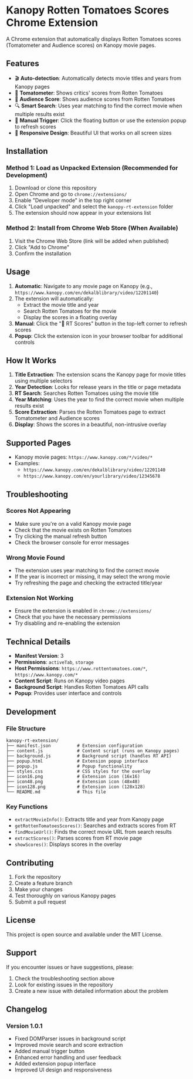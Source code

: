 # Kanopy Rotten Tomatoes Scores Chrome Extension

A Chrome extension that automatically displays Rotten Tomatoes scores (Tomatometer and Audience scores) on Kanopy movie pages.

## Features

- 🎬 **Auto-detection**: Automatically detects movie titles and years from Kanopy pages
- 🍅 **Tomatometer**: Shows critics' scores from Rotten Tomatoes
- 🍿 **Audience Score**: Shows audience scores from Rotten Tomatoes
- 🔍 **Smart Search**: Uses year matching to find the correct movie when multiple results exist
- 🎯 **Manual Trigger**: Click the floating button or use the extension popup to refresh scores
- 📱 **Responsive Design**: Beautiful UI that works on all screen sizes

## Installation

### Method 1: Load as Unpacked Extension (Recommended for Development)

1. Download or clone this repository
2. Open Chrome and go to `chrome://extensions/`
3. Enable "Developer mode" in the top right corner
4. Click "Load unpacked" and select the `kanopy-rt-extension` folder
5. The extension should now appear in your extensions list

### Method 2: Install from Chrome Web Store (When Available)

1. Visit the Chrome Web Store (link will be added when published)
2. Click "Add to Chrome"
3. Confirm the installation

## Usage

1. **Automatic**: Navigate to any movie page on Kanopy (e.g., `https://www.kanopy.com/en/dekalblibrary/video/12201140`)
2. The extension will automatically:
   - Extract the movie title and year
   - Search Rotten Tomatoes for the movie
   - Display the scores in a floating overlay
3. **Manual**: Click the "🍅 RT Scores" button in the top-left corner to refresh scores
4. **Popup**: Click the extension icon in your browser toolbar for additional controls

## How It Works

1. **Title Extraction**: The extension scans the Kanopy page for movie titles using multiple selectors
2. **Year Detection**: Looks for release years in the title or page metadata
3. **RT Search**: Searches Rotten Tomatoes using the movie title
4. **Year Matching**: Uses the year to find the correct movie when multiple results exist
5. **Score Extraction**: Parses the Rotten Tomatoes page to extract Tomatometer and Audience scores
6. **Display**: Shows the scores in a beautiful, non-intrusive overlay

## Supported Pages

- Kanopy movie pages: `https://www.kanopy.com/*/video/*`
- Examples:
  - `https://www.kanopy.com/en/dekalblibrary/video/12201140`
  - `https://www.kanopy.com/en/yourlibrary/video/12345678`

## Troubleshooting

### Scores Not Appearing
- Make sure you're on a valid Kanopy movie page
- Check that the movie exists on Rotten Tomatoes
- Try clicking the manual refresh button
- Check the browser console for error messages

### Wrong Movie Found
- The extension uses year matching to find the correct movie
- If the year is incorrect or missing, it may select the wrong movie
- Try refreshing the page and checking the extracted title/year

### Extension Not Working
- Ensure the extension is enabled in `chrome://extensions/`
- Check that you have the necessary permissions
- Try disabling and re-enabling the extension

## Technical Details

- **Manifest Version**: 3
- **Permissions**: `activeTab`, `storage`
- **Host Permissions**: `https://www.rottentomatoes.com/*`, `https://www.kanopy.com/*`
- **Content Script**: Runs on Kanopy video pages
- **Background Script**: Handles Rotten Tomatoes API calls
- **Popup**: Provides user interface and controls

## Development

### File Structure
```
kanopy-rt-extension/
├── manifest.json          # Extension configuration
├── content.js             # Content script (runs on Kanopy pages)
├── background.js          # Background script (handles RT API)
├── popup.html             # Extension popup interface
├── popup.js               # Popup functionality
├── styles.css             # CSS styles for the overlay
├── icon16.png             # Extension icon (16x16)
├── icon48.png             # Extension icon (48x48)
├── icon128.png            # Extension icon (128x128)
└── README.md              # This file
```

### Key Functions

- `extractMovieInfo()`: Extracts title and year from Kanopy page
- `getRottenTomatoesScores()`: Searches and extracts scores from RT
- `findMovieUrl()`: Finds the correct movie URL from search results
- `extractScores()`: Parses scores from RT movie page
- `showScores()`: Displays scores in the overlay

## Contributing

1. Fork the repository
2. Create a feature branch
3. Make your changes
4. Test thoroughly on various Kanopy pages
5. Submit a pull request

## License

This project is open source and available under the MIT License.

## Support

If you encounter issues or have suggestions, please:
1. Check the troubleshooting section above
2. Look for existing issues in the repository
3. Create a new issue with detailed information about the problem

## Changelog

### Version 1.0.1
- Fixed DOMParser issues in background script
- Improved movie search and score extraction
- Added manual trigger button
- Enhanced error handling and user feedback
- Added extension popup interface
- Improved UI design and responsiveness
